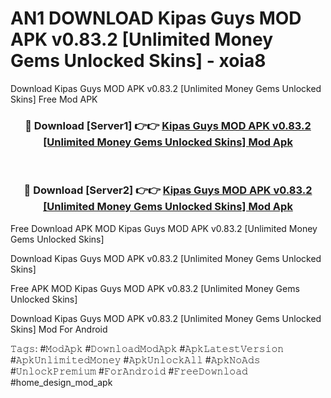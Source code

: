 # AN1 DOWNLOAD Kipas Guys MOD APK v0.83.2 [Unlimited Money Gems Unlocked Skins] - xoia8
Download Kipas Guys MOD APK v0.83.2 [Unlimited Money Gems Unlocked Skins] Free Mod APK

<div align="center">
<h3>🔴 Download [Server1] 👉👉 <a href="https://apk-comot.site?title=Kipas_Guys_MOD_APK_v0.83.2_[Unlimited_Money_Gems_Unlocked_Skins]">Kipas Guys MOD APK v0.83.2 [Unlimited Money Gems Unlocked Skins] Mod Apk</a></h3><br>

<h3>🔴 Download [Server2] 👉👉 <a href="https://apk-comot.site?title=Kipas_Guys_MOD_APK_v0.83.2_[Unlimited_Money_Gems_Unlocked_Skins]">Kipas Guys MOD APK v0.83.2 [Unlimited Money Gems Unlocked Skins] Mod Apk</a></h3>
</div>


Free Download APK MOD Kipas Guys MOD APK v0.83.2 [Unlimited Money Gems Unlocked Skins]

Download Kipas Guys MOD APK v0.83.2 [Unlimited Money Gems Unlocked Skins] 

Free APK MOD Kipas Guys MOD APK v0.83.2 [Unlimited Money Gems Unlocked Skins] 

Download Kipas Guys MOD APK v0.83.2 [Unlimited Money Gems Unlocked Skins] Mod For Android

𝚃𝚊𝚐𝚜: #𝙼𝚘𝚍𝙰𝚙𝚔 #𝙳𝚘𝚠𝚗𝚕𝚘𝚊𝚍𝙼𝚘𝚍𝙰𝚙𝚔 #𝙰𝚙𝚔𝙻𝚊𝚝𝚎𝚜𝚝𝚅𝚎𝚛𝚜𝚒𝚘𝚗 #𝙰𝚙𝚔𝚄𝚗𝚕𝚒𝚖𝚒𝚝𝚎𝚍𝙼𝚘𝚗𝚎𝚢 #𝙰𝚙𝚔𝚄𝚗𝚕𝚘𝚌𝚔𝙰𝚕𝚕 #𝙰𝚙𝚔𝙽𝚘𝙰𝚍𝚜 #𝚄𝚗𝚕𝚘𝚌𝚔𝙿𝚛𝚎𝚖𝚒𝚞𝚖 #𝙵𝚘𝚛𝙰𝚗𝚍𝚛𝚘𝚒𝚍 #𝙵𝚛𝚎𝚎𝙳𝚘𝚠𝚗𝚕𝚘𝚊𝚍 #home_design_mod_apk